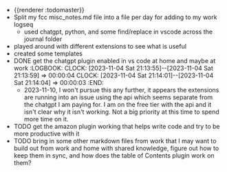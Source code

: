 - {{renderer :todomaster}}
- Split my fcc misc_notes.md file into a file per day for adding to my work logseq
	- used chatgpt, python, and some find/replace in vscode across the journal folder
- played around with different extensions to see what is useful
- created some templates
- DONE get the chatgpt plugin enabled in vs code at home and maybe at work
  :LOGBOOK:
  CLOCK: [2023-11-04 Sat 21:13:55]--[2023-11-04 Sat 21:13:59] =>  00:00:04
  CLOCK: [2023-11-04 Sat 21:14:01]--[2023-11-04 Sat 21:14:04] =>  00:00:03
  :END:
	- 2023-11-10, I won't pursue this any further, it appears the extensions are running into an issue using the api which seems separate from the chatgpt I am paying for.  I am on the free tier with the api and it isn't clear why it isn't working.  Not a big priority at this time to spend more time on it.
- TODO get the amazon plugin working that helps write code and try to be more productive with it
- TODO bring in some other markdown files from work that I may want to build out from work and home with shared knowledge, figure out how to keep them in sync, and how does the table of Contents plugin work on them?